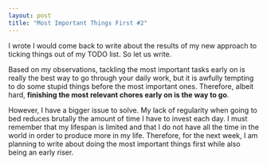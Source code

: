 ```yaml
---
layout: post
title: "Most Important Things First #2"
---
```

I wrote I would come back to write about the results of my new approach
to ticking things out of my TODO list. So let us write.

Based on my observations, tackling the most important tasks early on is
really the best way to go through your daily work, but it is awfully
tempting to do some stupid things before the most important ones.
Therefore, albeit hard, **finishing the most relevant chores early on is
the way to go**.

However, I have a bigger issue to solve. My lack of regularity when
going to bed reduces brutally the amount of time I have to invest each
day. I must remember that my lifespan is limited and that I do not have
all the time in the world in order to produce more in my life.
Therefore, for the next week, I am planning to write about doing the
most important things first while also being an early riser.

